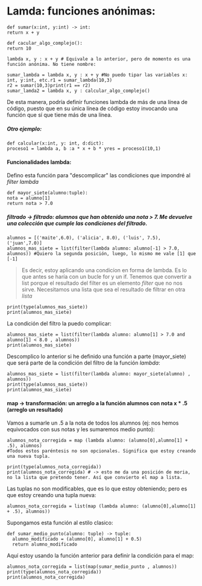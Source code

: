 # Lamda: funciones anónimas:

```
def sumar(x:int, y:int) -> int:
return x + y
```
```
def cacular_algo_complejo():
return 10
```
```
lambda x, y : x + y # Equivale a lo anterior, pero de momento es una función anónima. No tiene nombre:
```
```
sumar_lambda = lambda x, y : x + y #No puedo tipar las variables x: int, y:int, etc.r1 = sumar_lambda(10,3)
r2 = sumar(10,3)print(r1 == r2)
sumar_lamda2 = lambda x, y : calcular_algo_complejo()
```

De esta manera, podría definir funciones lambda de más de una línea de código, puesto que en su única línea de código estoy invocando una función que sí que tiene más de una línea.

##### Otro ejemplo:

```
def calcular(x:int, y: int, d:dict):
proceso1 = lambda a, b :a * x + b * yres = proceso1(10,1)
```

#### Funcionalidades lambda:

Defino esta función para "descomplicar" las condiciones que impondré al *filter lambda*

```
def mayor_siete(alumno:tuple):
nota = alumno[1]
return nota > 7.0
```

##### filtrado -> filtrado: alumnos que han obtenido una nota > 7. Me devuelve una colección que cumple las condiciones del filtrado.

```
alumnos = [('maite',6.0), ('alicia', 8.0), ('luis', 7.5), ('juan',7.0)]
alumnos_mas_siete = list(filter(lambda alumno: alumno[-1] > 7.0, alumnos)) #Quiero la segunda posición, luego, lo mismo me vale [1] que [-1]
```

> Es decir, estoy aplicando una condicíon en forma de lambda. Es lo que antes se haría con un bucle for y un if.
> Tenemos que convertir a list porque el resultado del filter es un elemento *filter* que no nos sirve. Necesitamos una lista que sea el resultado de filtrar en otra *lista*

```
print(type(alumnos_mas_siete))
print(alumnos_mas_siete)
```

La condición del filtro la puedo complicar:

```
alumnos_mas_siete = list(filter(lambda alumno: alumno[1] > 7.0 and alumno[1] < 8.0 , alumnos))
print(alumnos_mas_siete)
```

Descomplico lo anterior si he definido una función a parte (mayor_siete) que será parte de la condición del filtro de la función *lambda*:

```
alumnos_mas_siete = list(filter(lambda alumno: mayor_siete(alumno) , alumnos))
print(type(alumnos_mas_siete))
print(alumnos_mas_siete)
```

#### map -> transformación: un arreglo a la función alumnos con nota x * .5 (arreglo un resultado)

Vamos a sumarle un .5 a la nota de todos los alumnos (ej: nos hemos equivocados con sus notas y les sumaremos medio punto):

```
alumnos_nota_corregida = map (lambda alumno: (alumno[0],alumno[1] + .5), alumnos) 
#Todos estos paréntesis no son opcionales. Significa que estoy creando una nueva tupla.

```

```
print(type(alumnos_nota_corregida))
print(alumnos_nota_corregida) # -> esto me da una posición de moria, no la lista que pretendo tener. Así que convierto el map a lista.
```

Las tuplas no son modificables, que es lo que estoy obteniendo; pero es que estoy creando una tupla nueva:

```
alumnos_nota_corregida = list(map (lambda alumno: (alumno[0],alumno[1] + .5), alumnos))
```

Supongamos esta función al estilo clasico:

```
def sumar_medio_punto(alumno: tuple) -> tuple:
  alumno_modificado = (alumno[0], alumno[1] + 0.5)
  return alumno_modificado
```

Aquí estoy usando la función anterior para definir la condición para el map:

```
alumnos_nota_corregida = list(map(sumar_medio_punto , alumnos))
print(type(alumnos_nota_corregida))
print(alumnos_nota_corregida)

```
